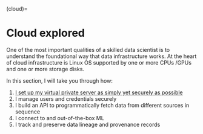 (cloud)=
# Cloud explored

One of the most important qualities of a skilled data scientist is
to understand the foundational way that data infrastructure works.
At the heart of cloud infrastructure is Linux OS supported by one or more CPUs /GPUs
and one or more storage disks.

In this section, I will take you through how:
1. [I set up my virtual private server as simply yet securely as possible](VM-setup)
2. I manage users and credentials securely
3. I build an API to programmatically fetch data from different sources in sequence
4. I connect to and out-of-the-box ML
5. I track and preserve data lineage and provenance records
